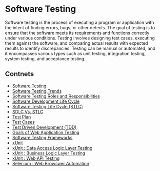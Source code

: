 # Software Testing
Software testing is the process of executing a program or application with the intent of finding errors, bugs, or other defects. The goal of testing is to ensure that the software meets its requirements and functions correctly under various conditions. Testing involves designing test cases, executing them against the software, and comparing actual results with expected results to identify discrepancies. Testing can be manual or automated, and it encompasses various types such as unit testing, integration testing, system testing, and acceptance testing.

## Contnets
- <a href="https://github.com/RaviTambade/softwaretesting/blob/main/notes/softwaretesting.md">Software Testing</a>
- <a href="https://github.com/RaviTambade/softwaretesting/blob/main/notes/softwaretestingtrends.md">Software Testing Trends</a>
- <a href="https://github.com/RaviTambade/softwaretesting/blob/main/notes/softwaretestingroles.md">Software Testing Roles and Responsibilities</a>
- <a href="https://github.com/RaviTambade/softwaretesting/blob/main/notes/sdlc.md">Software Development Life Cycle</a>
- <a href="https://github.com/RaviTambade/softwaretesting/blob/main/notes/stlc.md">Software Testing Life Cycle (STLC)</a>
- <a href="https://github.com/RaviTambade/softwaretesting/blob/main/notes/sdlc_vs_stlc.md">SDLC Vs. STLC</a>
- <a href="https://github.com/RaviTambade/softwaretesting/blob/main/notes/testplan.md">Test Plan</a>
- <a href="https://github.com/RaviTambade/softwaretesting/blob/main/notes/testcases.md">Test Cases</a>
- <a href="https://github.com/RaviTambade/softwaretesting/blob/main/notes/tdd.md">Test Driven Development (TDD)</a>
- <a href="https://github.com/RaviTambade/softwaretesting/blob/main/notes/goalswebapptesting.md">Goals of Web Application Testing</a>
- <a href="https://github.com/RaviTambade/softwaretesting/blob/main/notes/testingframeworks.md">Software Testing Frameworks</a>
- <a href="https://github.com/RaviTambade/softwaretesting/blob/main/notes/xunit.md">xUnit</a>
- <a href="https://github.com/RaviTambade/softwaretesting/blob/main/notes/xunitDALTesting.md">xUnit : Data Access Logic Layer Testing</a>
- <a href="https://github.com/RaviTambade/softwaretesting/blob/main/notes/xunitBLLTesting.md">xUnit : Business Logic Layer Testing</a>
- <a href="https://github.com/RaviTambade/softwaretesting/blob/main/notes/xunitWebAPITesting.md">xUnit : Web API Testing</a>
- <a href="https://github.com/RaviTambade/softwaretesting/blob/main/notes/selenium.md">Selenium : Web Browswer Automation </a>
